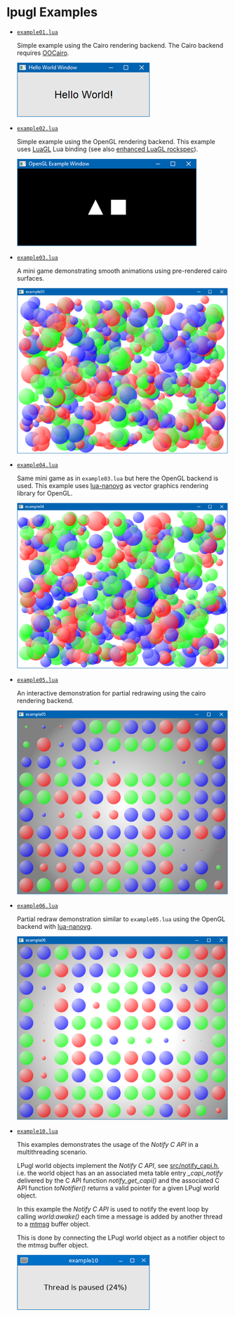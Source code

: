 # lpugl Examples
<!-- ---------------------------------------------------------------------------------------- -->

   * [`example01.lua`](./example01.lua)
     
     Simple example using the Cairo rendering backend. The Cairo backend 
     requires [OOCairo].

     ![Screenshot example01](./screenshot01.png)
     

<!-- ---------------------------------------------------------------------------------------- -->

   * [`example02.lua`](./example02.lua)

     Simple example using the OpenGL rendering backend. This example
     uses [LuaGL] Lua binding (see also [enhanced LuaGL rockspec]).

     ![Screenshot example02](./screenshot02.png)


<!-- ---------------------------------------------------------------------------------------- -->

   * [`example03.lua`](./example03.lua)

     A mini game demonstrating smooth animations using pre-rendered cairo
     surfaces.

     ![Screenshot example03](./screenshot03.png)


<!-- ---------------------------------------------------------------------------------------- -->

   * [`example04.lua`](./example04.lua)

     Same mini game as in `example03.lua` but here the OpenGL backend is used.
     This example uses [lua-nanovg] as vector graphics rendering library for OpenGL.

     ![Screenshot example04](./screenshot04.png)


<!-- ---------------------------------------------------------------------------------------- -->

   * [`example05.lua`](./example05.lua)

     An interactive demonstration for partial redrawing using the cairo rendering backend.


     ![Screenshot example05](./screenshot05.png)


<!-- ---------------------------------------------------------------------------------------- -->

   * [`example06.lua`](./example06.lua)

     Partial redraw demonstration similar to `example05.lua` using the OpenGL backend with
     [lua-nanovg].


     ![Screenshot example06](./screenshot06.png)


<!-- ---------------------------------------------------------------------------------------- -->

   * [`example10.lua`](./example10.lua)

     This examples demonstrates the usage of the *Notify C API* in a multithreading scenario.
     
     LPugl world objects implement the *Notify C API*, see [src/notify_capi.h](../src/notify_capi.h),
     i.e. the world object has an an associated meta table entry *_capi_notify* delivered by
     the C API function *notify_get_capi()* and the associated C API function *toNotifier()* returns
     a valid pointer for a given LPugl world object.
     
     In this example the *Notify C API* is used to notify the event loop by calling *world:awake()*
     each time a message is added by another thread to a [mtmsg](https://github.com/osch/lua-mtmsg)
     buffer object. 
     
     This is done by connecting the LPugl world object as a notifier object to the mtmsg buffer 
     object.

     ![Screenshot example10](./screenshot10.png)

<!-- ---------------------------------------------------------------------------------------- -->

[OOCairo]:                  https://luarocks.org/modules/osch/oocairo
[LuaGL]:                    https://luarocks.org/modules/blueowl04/opengl
[enhanced LuaGL rockspec]:  https://github.com/osch/luarocks-build-extended/blob/master/example/opengl-1.11-2.rockspec
[lua-nanovg]:               https://luarocks.org/modules/xavier-wang/nanovg

<!-- ---------------------------------------------------------------------------------------- -->
